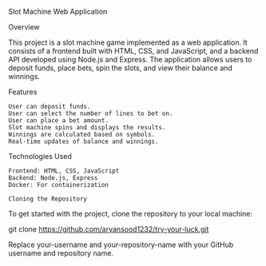 Slot Machine Web Application


Overview

This project is a slot machine game implemented as a web application. It consists of a frontend built with HTML, CSS, and JavaScript, and a backend API developed using Node.js and Express. The application allows users to deposit funds, place bets, spin the slots, and view their balance and winnings.


Features

    User can deposit funds.
    User can select the number of lines to bet on.
    User can place a bet amount.
    Slot machine spins and displays the results.
    Winnings are calculated based on symbols.
    Real-time updates of balance and winnings.

Technologies Used

    Frontend: HTML, CSS, JavaScript
    Backend: Node.js, Express
    Docker: For containerization

	Cloning the Repository

To get started with the project, clone the repository to your local machine:


git clone https://github.com/aryansood1232/try-your-luck.git

Replace your-username and your-repository-name with your GitHub username and repository name.
	
